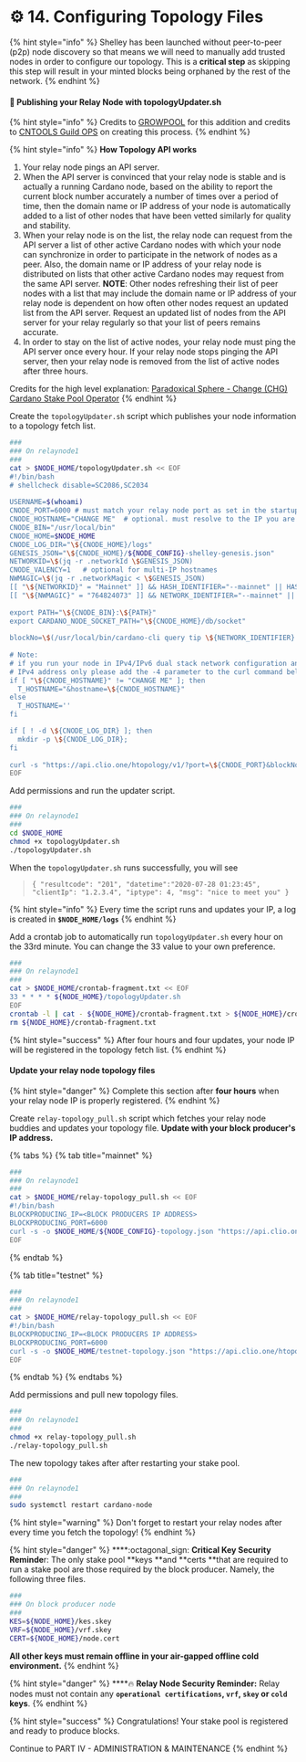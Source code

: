 # :gear: 14. Configuring Topology Files

{% hint style="info" %}
Shelley has been launched without peer-to-peer (p2p) node discovery so that means we will need to manually add trusted nodes in order to configure our topology. This is a **critical step** as skipping this step will result in your minted blocks being orphaned by the rest of the network.
{% endhint %}

#### :rocket: Publishing your Relay Node with topologyUpdater.sh

{% hint style="info" %}
Credits to [GROWPOOL](https://twitter.com/PoolGrow) for this addition and credits to [CNTOOLS Guild OPS](https://cardano-community.github.io/guild-operators/Scripts/topologyupdater.html) on creating this process.
{% endhint %}

{% hint style="info" %}
**How Topology API works**

1. Your relay node pings an API server.
2. When the API server is convinced that your relay node is stable and is actually a running Cardano node, based on the ability to report the current block number accurately a number of times over a period of time, then the domain name or IP address of your node is automatically added to a list of other nodes that have been vetted similarly for quality and stability.
3. When your relay node is on the list, the relay node can request from the API server a list of other active Cardano nodes with which your node can synchronize in order to participate in the network of nodes as a peer. Also, the domain name or IP address of your relay node is distributed on lists that other active Cardano nodes may request from the same API server. **NOTE**: Other nodes refreshing their list of peer nodes with a list that may include the domain name or IP address of your relay node is dependent on how often other nodes request an updated list from the API server. Request an updated list of nodes from the API server for your relay regularly so that your list of peers remains accurate.
4. In order to stay on the list of active nodes, your relay node must ping the API server once every hour. If your relay node stops pinging the API server, then your relay node is removed from the list of active nodes after three hours.

Credits for the high level explanation: [Paradoxical Sphere - Change (CHG) Cardano Stake Pool Operator](https://change.paradoxicalsphere.com)
{% endhint %}

Create the `topologyUpdater.sh` script which publishes your node information to a topology fetch list.

```bash
###
### On relaynode1
###
cat > $NODE_HOME/topologyUpdater.sh << EOF
#!/bin/bash
# shellcheck disable=SC2086,SC2034
 
USERNAME=$(whoami)
CNODE_PORT=6000 # must match your relay node port as set in the startup command
CNODE_HOSTNAME="CHANGE ME"  # optional. must resolve to the IP you are requesting from
CNODE_BIN="/usr/local/bin"
CNODE_HOME=$NODE_HOME
CNODE_LOG_DIR="\${CNODE_HOME}/logs"
GENESIS_JSON="\${CNODE_HOME}/${NODE_CONFIG}-shelley-genesis.json"
NETWORKID=\$(jq -r .networkId \$GENESIS_JSON)
CNODE_VALENCY=1   # optional for multi-IP hostnames
NWMAGIC=\$(jq -r .networkMagic < \$GENESIS_JSON)
[[ "\${NETWORKID}" = "Mainnet" ]] && HASH_IDENTIFIER="--mainnet" || HASH_IDENTIFIER="--testnet-magic \${NWMAGIC}"
[[ "\${NWMAGIC}" = "764824073" ]] && NETWORK_IDENTIFIER="--mainnet" || NETWORK_IDENTIFIER="--testnet-magic \${NWMAGIC}"
 
export PATH="\${CNODE_BIN}:\${PATH}"
export CARDANO_NODE_SOCKET_PATH="\${CNODE_HOME}/db/socket"
 
blockNo=\$(/usr/local/bin/cardano-cli query tip \${NETWORK_IDENTIFIER} | jq -r .block )
 
# Note:
# if you run your node in IPv4/IPv6 dual stack network configuration and want announced the
# IPv4 address only please add the -4 parameter to the curl command below  (curl -4 -s ...)
if [ "\${CNODE_HOSTNAME}" != "CHANGE ME" ]; then
  T_HOSTNAME="&hostname=\${CNODE_HOSTNAME}"
else
  T_HOSTNAME=''
fi

if [ ! -d \${CNODE_LOG_DIR} ]; then
  mkdir -p \${CNODE_LOG_DIR};
fi
 
curl -s "https://api.clio.one/htopology/v1/?port=\${CNODE_PORT}&blockNo=\${blockNo}&valency=\${CNODE_VALENCY}&magic=\${NWMAGIC}\${T_HOSTNAME}" | tee -a \$CNODE_LOG_DIR/topologyUpdater_lastresult.json
EOF
```

Add permissions and run the updater script.

```bash
###
### On relaynode1
###
cd $NODE_HOME
chmod +x topologyUpdater.sh
./topologyUpdater.sh
```

When the `topologyUpdater.sh` runs successfully, you will see

> `{ "resultcode": "201", "datetime":"2020-07-28 01:23:45", "clientIp": "1.2.3.4", "iptype": 4, "msg": "nice to meet you" }`

{% hint style="info" %}
Every time the script runs and updates your IP, a log is created in **`$NODE_HOME/logs`**&#x20;
{% endhint %}

Add a crontab job to automatically run `topologyUpdater.sh` every hour on the 33rd minute. You can change the 33 value to your own preference.

```bash
###
### On relaynode1
###
cat > $NODE_HOME/crontab-fragment.txt << EOF
33 * * * * ${NODE_HOME}/topologyUpdater.sh
EOF
crontab -l | cat - ${NODE_HOME}/crontab-fragment.txt > ${NODE_HOME}/crontab.txt && crontab ${NODE_HOME}/crontab.txt
rm ${NODE_HOME}/crontab-fragment.txt
```

{% hint style="success" %}
After four hours and four updates, your node IP will be registered in the topology fetch list.
{% endhint %}

#### Update your relay node topology files

{% hint style="danger" %}
Complete this section after **four hours** when your relay node IP is properly registered.
{% endhint %}

Create `relay-topology_pull.sh` script which fetches your relay node buddies and updates your topology file. **Update with your block producer's IP address.**

{% tabs %}
{% tab title="mainnet" %}
```bash
###
### On relaynode1
###
cat > $NODE_HOME/relay-topology_pull.sh << EOF
#!/bin/bash
BLOCKPRODUCING_IP=<BLOCK PRODUCERS IP ADDRESS>
BLOCKPRODUCING_PORT=6000
curl -s -o $NODE_HOME/${NODE_CONFIG}-topology.json "https://api.clio.one/htopology/v1/fetch/?max=20&customPeers=\${BLOCKPRODUCING_IP}:\${BLOCKPRODUCING_PORT}:1|relays-new.cardano-mainnet.iohk.io:3001:2"
EOF
```
{% endtab %}

{% tab title="testnet" %}
```bash
###
### On relaynode1
###
cat > $NODE_HOME/relay-topology_pull.sh << EOF
#!/bin/bash
BLOCKPRODUCING_IP=<BLOCK PRODUCERS IP ADDRESS>
BLOCKPRODUCING_PORT=6000
curl -s -o $NODE_HOME/testnet-topology.json "https://api.clio.one/htopology/v1/fetch/?max=20&magic=1097911063&customPeers=${BLOCKPRODUCING_IP}:${BLOCKPRODUCING_PORT}:1|relays-new.cardano-testnet.iohkdev.io:3001:2"
EOF
```
{% endtab %}
{% endtabs %}

Add permissions and pull new topology files.

```bash
###
### On relaynode1
###
chmod +x relay-topology_pull.sh
./relay-topology_pull.sh
```

The new topology takes after after restarting your stake pool.

```bash
###
### On relaynode1
###
sudo systemctl restart cardano-node
```

{% hint style="warning" %}
Don't forget to restart your relay nodes after every time you fetch the topology!&#x20;
{% endhint %}

{% hint style="danger" %}
****:octagonal\_sign: **Critical Key Security Reminde**r: The only stake pool **keys **and **certs **that are required to run a stake pool are those required by the block producer. Namely, the following three files.

```bash
###
### On block producer node
###
KES=${NODE_HOME}/kes.skey
VRF=${NODE_HOME}/vrf.skey
CERT=${NODE_HOME}/node.cert
```

**All other keys must remain offline in your air-gapped offline cold environment.**
{% endhint %}

{% hint style="danger" %}
****:fire: **Relay Node Security Reminder:** Relay nodes must not contain any **`operational certifications`, `vrf`, `skey` or `cold`**` `**keys**.
{% endhint %}

{% hint style="success" %}
Congratulations! Your stake pool is registered and ready to produce blocks.



Continue to PART IV - ADMINISTRATION & MAINTENANCE
{% endhint %}
